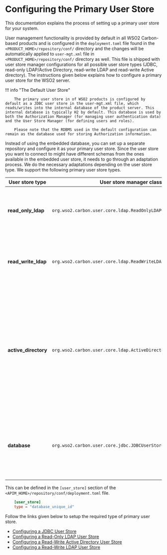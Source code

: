 # Configuring the Primary User Store

This documentation explains the process of setting up a primary user store for your system.

User management functionality is provided by default in all WSO2 Carbon-based products and is configured in the `deployment.toml` file found in the `<PRODUCT_HOME>/repository/conf/` directory and the changes will be automatically applied to `user-mgt.xml` file in `<PRODUCT_HOME>/repository/conf/` directory as well. This file is shipped with user store manager configurations for all possible user store types (JDBC, read-only LDAP/Active Directory, read-write LDAP and read-write Active directory). The instructions given below explains how to configure a primary user store for the WSO2 server.

!!! info "The Default User Store"

        The primary user store in of WSO2 products is configured by default as a JDBC user store in the user-mgt.xml file, which reads/writes into the internal database of the product server. This internal database is typically H2 by default. This database is used by both the Authorization Manager (for managing user authentication data) and the User Store Manager (for defining users and roles).

        Please note that the RDBMS used in the default configuration can remain as the database used for storing Authorization information.


Instead of using the embedded database, you can set up a separate repository and configure it as your primary user store. Since the user store you want to connect to might have different schemas from the ones available in the embedded user store, it needs to go through an adaptation process. We do the necessary adaptations depending on the user store type. We support the following primary user store types.

<table>
<colgroup>
<col width="20%" />
<col width="40%" />
<col width="40%" />
</colgroup>
<thead>
<tr class="header">
<th>User store type</th>
<th>User store manager class</th>
<th>Description</th>
</tr>
</thead>
<tbody>
<tr class="odd">
<td><strong>read_only_ldap</strong></td>
<td><code>org.wso2.carbon.user.core.ldap.ReadOnlyLDAPUserStoreManager</code></td>
<td><p>Use <code>read_only_ldap</code> to do read-only operations for external LDAP user stores.</p></td>
</tr>
<tr class="even">
<td><strong>read_write_ldap</strong></td>
<td><code>org.wso2.carbon.user.core.ldap.ReadWriteLDAPUserStoreManager</code></td>
<td><p>Use <code>read_write_ldap</code> for external LDAP user stores to do both read and write operations.</p></td>
</tr>
<tr class="odd">
<td><strong>active_directory</strong></td>
<td><code>org.wso2.carbon.user.core.ldap.ActiveDirectoryUserStoreManager</code></td>
<td><p>Use <code>active_directory</code> to configure an Active Directory Domain Service (AD DS) or Active Directory Lightweight Directory Service (AD LDS). This can be used <strong>only</strong> for read/write operations. If you need to use AD as read-only, you must use <code>read_only_ldap</code> .</p></td>
</tr> 
<tr class="even">
<td><strong>database</strong></td>
<td><code>org.wso2.carbon.user.core.jdbc.JDBCUserStoreManager</code></td>
<td><p>Use <code>database</code> for both internal and external JDBC user stores. This is the user store configuration which is configured by default.</p></td>
</tr>
</tbody>
</table>

This can be defined in the `[user_store]` section of the `<APIM_HOME>/repository/conf/deployment.toml` file.

```toml
    [user_store]
    type = "database_unique_id"
```

Follow the links given below to setup the required type of primary user store.

-   [Configuring a JDBC User Store]({{base_path}}/administer/managing-users-and-roles/managing-user-stores/configure-primary-user-store/configuring-a-jdbc-user-store)
-   [Configuring a Read-Only LDAP User Store]({{base_path}}/administer/managing-users-and-roles/managing-user-stores/configure-primary-user-store/configuring-a-read-only-ldap-user-store)
-   [Configuring a Read-Write Active Directory User Store]({{base_path}}/administer/managing-users-and-roles/managing-user-stores/configure-primary-user-store/configuring-a-read-write-active-directory-user-store)
-   [Configuring a Read-Write LDAP User Store]({{base_path}}/administer/managing-users-and-roles/managing-user-stores/configure-primary-user-store/configuring-a-read-write-ldap-user-store)
